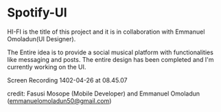 # Spotify-UI

HI-FI is the title of this project and it is in collaboration with Emmanuel Omoladun(UI Designer).

The Entire idea is to provide a social musical platform with functionalities like messaging and posts.
The entire design has been completed and I'm currently working on the UI.


Screen Recording 1402-04-26 at 08.45.07

credit: Fasusi Mosope (Mobile Developer) and Emmanuel Omoladun (emmanuelomoladun50@gmail.com)
